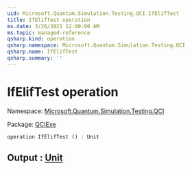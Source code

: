 ```yaml
---
uid: Microsoft.Quantum.Simulation.Testing.QCI.IfElifTest
title: IfElifTest operation
ms.date: 3/26/2021 12:00:00 AM
ms.topic: managed-reference
qsharp.kind: operation
qsharp.namespace: Microsoft.Quantum.Simulation.Testing.QCI
qsharp.name: IfElifTest
qsharp.summary: ''
---
```


# IfElifTest operation

Namespace: [Microsoft.Quantum.Simulation.Testing.QCI](xref:Microsoft.Quantum.Simulation.Testing.QCI)

Package: [QCIExe](https://nuget.org/packages/QCIExe)




```qsharp
operation IfElifTest () : Unit
```


## Output : [Unit](xref:microsoft.quantum.lang-ref.unit)

